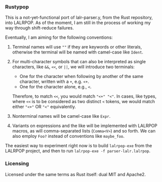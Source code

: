### Rustypop

This is a not-yet-functional port of lalr-parser.y, from the Rust
repository, into LALRPOP. As of the moment, I am still in the process
of working my way through shift-reduce failures.

Eventually, I am aiming for the following conventions:

1. Terminal names will use `""` if they are keywords or other
   literals, otherwise the terminal will be named with camel-case like
   `Ident`.
2. For multi-character symbols that can also be interpreted as single characters,
   like `&&`, `<<`, or `||`, we will introduce two terminals:
   
   - One for the character when following by another of the same character, written with
     a `+`, e.g. `<+`.
   - One for the character alone, e.g., `<`.
   
   Therefore, to match `<<`, you would match `"<+" "<"`. In cases,
   like types, where `<<` is to be considered as two distinct `<`
   tokens, we would match either `"<+"` OR `"<"` equivalently.
3. Nonterminal names will be camel-case like `Expr`.
4. Variants on expressions and the like will be implemented with
   LALRPOP macros, as will comma-separated lists (`Comma<V>`) and so
   forth.  We can also employ `Foo?` instead of conventions like `maybe_foo`.
   
The easiest way to experiment right now is to build `lalrpop-exe` from
the LALRPOP project, and then to run `lalrpop-exe -f
parser-lalr.lalrpop`.

### Licensing

Licensed under the same terms as Rust itself: dual MIT and Apache2.
